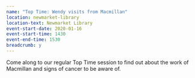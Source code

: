```yaml
---
name: "Top Time: Wendy visits from Macmillan"
location: newmarket-library
location-text: Newmarket Library
event-start-date: 2020-01-16
event-start-time: 1430
event-end-time: 1530
breadcrumb: y
---
```


Come along to our regular Top Time session to find out about the work of Macmillan and signs of cancer to be aware of.
